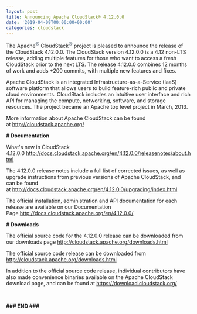 ```yaml
---
layout: post
title: Announcing Apache CloudStack® 4.12.0.0
date: '2019-04-09T00:00:00+00:00'
categories: cloudstack
---
```

<p>The Apache<span style="color: #2c3e50; font-family: Lato, &quot;Helvetica Neue&quot;, Helvetica, Arial, sans-serif; font-size: 15px;"><sup>®</sup></span>&nbsp;CloudStack<span style="color: #2c3e50; font-family: Lato, &quot;Helvetica Neue&quot;, Helvetica, Arial, sans-serif; font-size: 15px;"><sup>®</sup></span>&nbsp;project is pleased to announce the release of the CloudStack 4.12.0.0. The CloudStack version 4.12.0.0 is a 4.12 non-LTS release, adding multiple features for those who want to access a fresh CloudStack prior to the next LTS. The release 4.12.0.0 combines 12 months of work and adds +200 commits, with multiple new features and fixes.</p> 
  <p>Apache CloudStack is an integrated Infrastructure-as-a-Service (IaaS) software platform that allows users to build feature-rich public and private cloud environments. CloudStack includes an intuitive user interface and rich API for managing the compute, networking, software, and storage resources. The project became an Apache top level project in March, 2013.</p> 
  <p>More information about Apache CloudStack can be found at&nbsp;<a href="http://cloudstack.apache.org/">http://cloudstack.apache.org/</a><br /><strong></strong></p> 
  <p> </p> 
  <p><strong># Documentation</strong></p> 
  <p>What's new in CloudStack 4.12.0.0&nbsp;<a href="http://docs.cloudstack.apache.org/en/4.12.0.0/releasenotes/about.html">http://docs.cloudstack.apache.org/en/4.12.0.0/releasenotes/about.html</a></p> 
  <p>The 4.12.0.0 release notes include a full list of corrected issues, as well as upgrade instructions from previous versions of Apache CloudStack, and can be found at&nbsp;<a href="http://docs.cloudstack.apache.org/en/4.12.0.0/upgrading/index.html">http://docs.cloudstack.apache.org/en/4.12.0.0/upgrading/index.html</a></p> 
  <p>The official installation, administration and API documentation for each release are available on our Documentation Page&nbsp;<a href="http://docs.cloudstack.apache.org/en/4.12.0.0/">http://docs.cloudstack.apache.org/en/4.12.0.0/</a></p> 
  <p><strong># Downloads</strong></p> 
  <p>The official source code for the 4.12.0.0 release can be downloaded from our downloads page <a href="http://cloudstack.apache.org/downloads.html">http://cloudstack.apache.org/downloads.html</a></p> 
  <p>The official source code release can be downloaded from <a href="http://cloudstack.apache.org/downloads.html">http://cloudstack.apache.org/downloads.html</a></p> 
  <p>In addition to the official source code release, individual contributors have also made convenience binaries available on the Apache CloudStack download page, and can be found at&nbsp;<a href="https://download.cloudstack.org/">https://download.cloudstack.org/</a></p> 
  <p><br /></p> 
  <p><strong>### END ### </strong></p>
